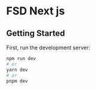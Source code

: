# FSD Next js

## Getting Started

First, run the development server:

```bash
npm run dev
# or
yarn dev
# or
pnpm dev
```
